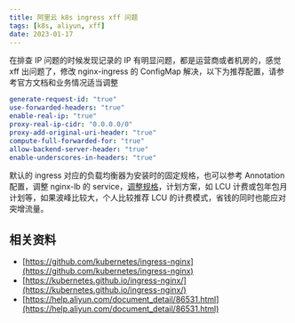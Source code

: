 ```yaml
---
title: 阿里云 k8s ingress xff 问题
tags: [k8s, aliyun, xff]
date: 2023-01-17
---
```


在排查 IP 问题的时候发现记录的 IP 有明显问题，都是运营商或者机房的，感觉 xff 出问题了，修改 nginx-ingress 的 ConfigMap 解决，以下为推荐配置，请参考官方文档和业务情况适当调整
```yaml
generate-request-id: "true"
use-forwarded-headers: "true"
enable-real-ip: "true"
proxy-real-ip-cidr: "0.0.0.0/0"
proxy-add-original-uri-header: "true"
compute-full-forwarded-for: "true"
allow-backend-server-header: "true"
enable-underscores-in-headers: "true"
```

默认的 ingress 对应的负载均衡器为安装时的固定规格，也可以参考 Annotation 配置，调整 nginx-lb 的 service，[调整规格](@/blog/2023/aliyun-k8s-reduce-costs.md)，计划方案，如 LCU 计费或包年包月计划等，如果波峰比较大，个人比较推荐 LCU 的计费模式，省钱的同时也能应对突增流量。

## 相关资料
- [https://github.com/kubernetes/ingress-nginx](https://github.com/kubernetes/ingress-nginx)
- [https://kubernetes.github.io/ingress-nginx/](https://kubernetes.github.io/ingress-nginx/)
- [https://help.aliyun.com/document_detail/86531.html](https://help.aliyun.com/document_detail/86531.html)
